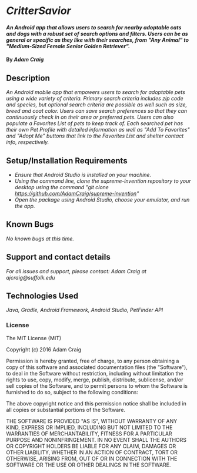 # _CritterSavior_

#### _An Android app that allows users to search for nearby adoptable cats and dogs with a robust set of search options and filters. Users can be as general or specific as they like with their searches, from "Any Animal" to "Medium-Sized Female Senior Golden Retriever"._

#### By _**Adam Craig**_

## Description

_An Android mobile app that empowers users to search for adoptable pets using a wide variety of criteria. Primary search criteria includes zip code and species, but optional search criteria are possible as well such as size, breed and coat color. Users can save search preferences so that they can continuously check in on their area or preferred pets. Users can also populate a Favorites List of pets to keep track of. Each searched pet has their own Pet Profile with detailed information as well as "Add To Favorites" and "Adopt Me" buttons that link to the Favorites List and shelter contact info, respectively._

## Setup/Installation Requirements

* _Ensure that Android Studio is installed on your machine._
* _Using the command line, clone the supreme-invention repository to your desktop using the command "git clone https://github.com/AdamCraig/supreme-invention"_
* _Open the package using Android Studio, choose your emulator, and run the app._

## Known Bugs

_No known bugs at this time._

## Support and contact details

_For all issues and support, please contact:
Adam Craig at ajcraig@suffolk.edu_

## Technologies Used

_Java, Gradle, Android Framework, Android Studio, PetFinder API_

### License

The MIT License (MIT)

Copyright (c) 2016 Adam Craig

Permission is hereby granted, free of charge, to any person obtaining a copy
of this software and associated documentation files (the "Software"), to deal
in the Software without restriction, including without limitation the rights
to use, copy, modify, merge, publish, distribute, sublicense, and/or sell
copies of the Software, and to permit persons to whom the Software is
furnished to do so, subject to the following conditions:

The above copyright notice and this permission notice shall be included in all
copies or substantial portions of the Software.

THE SOFTWARE IS PROVIDED "AS IS", WITHOUT WARRANTY OF ANY KIND, EXPRESS OR
IMPLIED, INCLUDING BUT NOT LIMITED TO THE WARRANTIES OF MERCHANTABILITY,
FITNESS FOR A PARTICULAR PURPOSE AND NONINFRINGEMENT. IN NO EVENT SHALL THE
AUTHORS OR COPYRIGHT HOLDERS BE LIABLE FOR ANY CLAIM, DAMAGES OR OTHER
LIABILITY, WHETHER IN AN ACTION OF CONTRACT, TORT OR OTHERWISE, ARISING FROM,
OUT OF OR IN CONNECTION WITH THE SOFTWARE OR THE USE OR OTHER DEALINGS IN THE
SOFTWARE.
